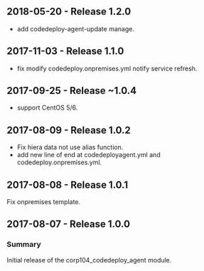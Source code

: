 ## 2018-05-20 - Release 1.2.0

  - add codedeploy-agent-update manage.

## 2017-11-03 - Release 1.1.0

  - fix modify codedeploy.onpremises.yml notify service refresh.

## 2017-09-25 - Release ~1.0.4

  - support CentOS 5/6.

## 2017-08-09 - Release 1.0.2

  - Fix hiera data not use alias function.
  - add new line of end at codedeployagent.yml and codedeploy.onpremises.yml.

## 2017-08-08 - Release 1.0.1

Fix onpremises template.

## 2017-08-07 - Release 1.0.0
### Summary

Initial release of the corp104_codedeploy_agent module.
